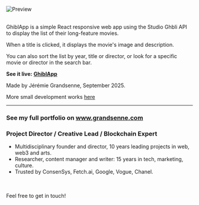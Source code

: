 


![Preview](https://apps.grandsenne.com/ghiblapp/assets/princesse-mononoke-CESeXHLj.webp)


<br>GhiblApp is a simple React responsive web app using the Studio Ghbli API to display the list of their long-feature movies.

When a title is clicked, it displays the movie's image and description.

You can also sort the list by year, title or director, or look for a specific movie or director in the search bar. 


**See it live:** <a href='https://apps.grandsenne.com/ghiblapp/' target='_blank'><b>GhiblApp</b></a>


Made by Jérémie Grandsenne, September 2025. 

More small development works <a href='https://grandsenne.com/development/' target='_blank'>here</a>

---


### See my full portfolio on www.grandsenne.com
### Project Director / Creative Lead / Blockchain Expert

- Multidisciplinary founder and director, 10 years leading projects in web, web3 and arts.
- Researcher, content manager and writer: 15 years in tech, marketing, culture.
- Trusted by ConsenSys, Fetch.ai, Google, Vogue, Chanel. 

<br><br>Feel free to get in touch!